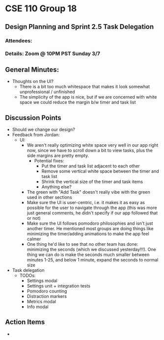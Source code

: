 # CSE 110 Group 18

## Design Planning and Sprint 2.5 Task Delegation
### Attendees: 
### Details: Zoom @ 10PM PST Sunday 3/7

## General Minutes:
* Thoughts on the UI?
  * There is a bit too much whitespace that makes it look somewhat unprofessional / unfinished
  * The simplicity of the app is nice, but if we are concerned with white space we could reduce the margin b/w timer and task list

## Discussion Points
* Should we change our design?
* Feedback from Jordan:
  * UI:
    * We aren't really optimizing white space very well in our app right now, since we have to scroll down a bit to view tasks, plus the side margins are pretty empty.
      * Potential fixes:
        * Put the timer and task list adjacent to each other
        * Remove some vertical white space between the timer and task list
        * Shrink the vertical size of the timer and task items
        * Anything else?
    * The green with "Add Task" doesn't really vibe with the green used in other sections
    * Make sure the UI is user-centric, i.e. it makes it as easy as possible for the user to navigate through the app (this was more just general comments, he didn't specify if our app followed that or not)
    * Make sure the UI follows pomodoro philosophies and isn't just another timer. He mentioned most groups are doing things like minimizing the timer/adding animations to make the app feel calmer
    * One thing he'd like to see that no other team has done: minimizing the seconds (which we discussed yesterday!!!). One thing we can do is make the seconds much smaller between minutes 1-25, and below 1 minute, expand the seconds to normal size
* Task delegation
  * TODOs:
    * Settings modal
    * Settings unit + integration tests
    * Pomodoro counting
    * Distraction markers
    * Metrics modal
    * Info modal

## Action Items
* 
